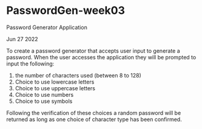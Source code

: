 # PasswordGen-week03
Password Generator Application

Jun 27 2022

To create a password generator that accepts user input to generate a password. When the user accesses the application they will be prompted to input the following:
 
 1. the number of characters used (between 8 to 128)
 2. Choice to use lowercase letters
 3. Choice to use uppercase letters
 4. Choice to use numbers
 5. Choice to use symbols

 Following the verification of these choices a random password will be returned as long as one choice of character type has been confirmed.

 